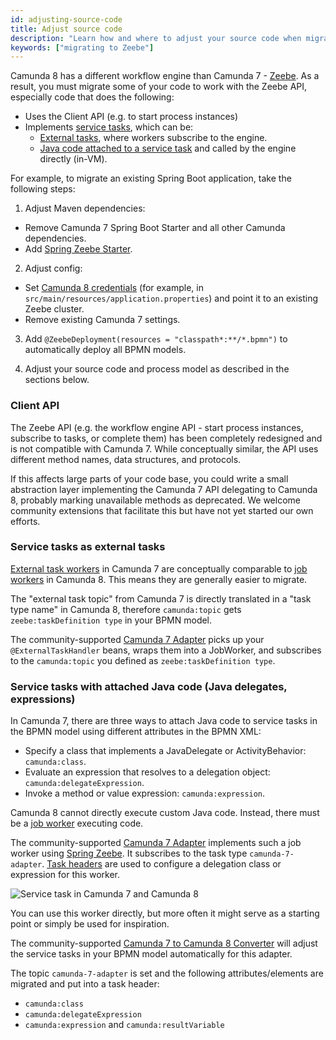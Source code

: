 ```yaml
---
id: adjusting-source-code
title: Adjust source code
description: "Learn how and where to adjust your source code when migrating from Camunda 7 to Camunda 8."
keywords: ["migrating to Zeebe"]
---
```


Camunda 8 has a different workflow engine than Camunda 7 - [Zeebe](/components/zeebe/zeebe-overview.md). As a result, you must migrate some of your code to work with the Zeebe API, especially code that does the following:

- Uses the Client API (e.g. to start process instances)
- Implements [service tasks](/components/modeler/bpmn/service-tasks/service-tasks.md), which can be:
  - [External tasks](/advice/best-practices/development/invoking-services-from-the-process-c7.md#external-tasks), where workers subscribe to the engine.
  - [Java code attached to a service task](https://docs.camunda.org/manual/latest/user-guide/process-engine/delegation-code/) and called by the engine directly (in-VM).

For example, to migrate an existing Spring Boot application, take the following steps:

1. Adjust Maven dependencies:

- Remove Camunda 7 Spring Boot Starter and all other Camunda dependencies.
- Add [Spring Zeebe Starter](https://github.com/camunda-community-hub/spring-zeebe).

2. Adjust config:

- Set [Camunda 8 credentials](https://github.com/camunda-community-hub/spring-zeebe#configuring-camunda-platform-8-saas-connection) (for example, in `src/main/resources/application.properties`) and point it to an existing Zeebe cluster.
- Remove existing Camunda 7 settings.

3. Add `@ZeebeDeployment(resources = "classpath*:**/*.bpmn")` to automatically deploy all BPMN models.

4. Adjust your source code and process model as described in the sections below.

### Client API

The Zeebe API (e.g. the workflow engine API - start process instances, subscribe to tasks, or complete them) has been completely redesigned and is not compatible with Camunda 7. While conceptually similar, the API uses different method names, data structures, and protocols.

If this affects large parts of your code base, you could write a small abstraction layer implementing the Camunda 7 API delegating to Camunda 8, probably marking unavailable methods as deprecated. We welcome community extensions that facilitate this but have not yet started our own efforts.

### Service tasks as external tasks

[External task workers](https://docs.camunda.org/manual/latest/user-guide/process-engine/external-tasks/) in Camunda 7 are conceptually comparable to [job workers](/components/concepts/job-workers.md) in Camunda 8. This means they are generally easier to migrate.

The "external task topic" from Camunda 7 is directly translated in a "task type name" in Camunda 8, therefore `camunda:topic` gets `zeebe:taskDefinition type` in your BPMN model.

The community-supported [Camunda 7 Adapter](https://github.com/camunda-community-hub/camunda-7-to-8-migration/tree/main/camunda-7-adapter) picks up your `@ExternalTaskHandler` beans, wraps them into a JobWorker, and subscribes to the `camunda:topic` you defined as `zeebe:taskDefinition type`.

### Service tasks with attached Java code (Java delegates, expressions)

In Camunda 7, there are three ways to attach Java code to service tasks in the BPMN model using different attributes in the BPMN XML:

- Specify a class that implements a JavaDelegate or ActivityBehavior: `camunda:class`.
- Evaluate an expression that resolves to a delegation object: `camunda:delegateExpression`.
- Invoke a method or value expression: `camunda:expression`.

Camunda 8 cannot directly execute custom Java code. Instead, there must be a [job worker](/components/concepts/job-workers.md) executing code.

The community-supported [Camunda 7 Adapter](https://github.com/camunda-community-hub/camunda-7-to-8-migration/tree/main/camunda-7-adapter) implements such a job worker using [Spring Zeebe](https://github.com/camunda-community-hub/spring-zeebe). It subscribes to the task type `camunda-7-adapter`. [Task headers](/components/modeler/bpmn/service-tasks/service-tasks.md#task-headers) are used to configure a delegation class or expression for this worker.

![Service task in Camunda 7 and Camunda 8](../img/migration-service-task.png)

You can use this worker directly, but more often it might serve as a starting point or simply be used for inspiration.

The community-supported [Camunda 7 to Camunda 8 Converter](https://github.com/camunda-community-hub/camunda-7-to-8-migration/tree/main/backend-diagram-converter) will adjust the service tasks in your BPMN model automatically for this adapter.

The topic `camunda-7-adapter` is set and the following attributes/elements are migrated and put into a task header:

- `camunda:class`
- `camunda:delegateExpression`
- `camunda:expression` and `camunda:resultVariable`
